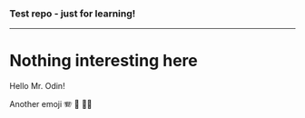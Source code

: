 ### **Test repo** - just for learning!
---
# Nothing interesting here

Hello Mr. Odin!

Another emoji
🪗
🦸 
🦸‍♀️
